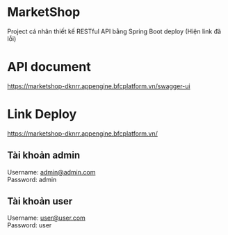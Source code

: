 # MarketShop
Project cá nhân thiết kế RESTful API bằng Spring Boot deploy (Hiện link đã lỗi)

# API document
https://marketshop-dknrr.appengine.bfcplatform.vn/swagger-ui

# Link Deploy
https://marketshop-dknrr.appengine.bfcplatform.vn/

## Tài khoản admin
Username: admin@admin.com\
Password: admin

## Tài khoản user
Username: user@user.com\
Password: user
